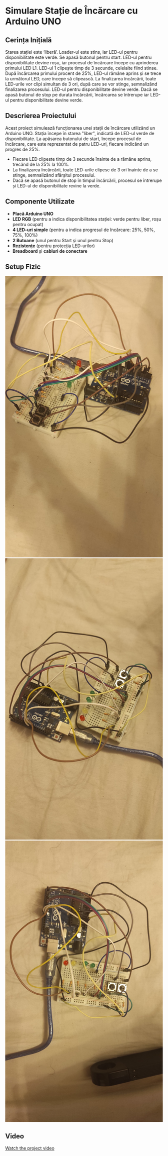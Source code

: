 # Simulare Stație de Încărcare cu Arduino UNO

## Cerința Inițială

Starea stației este ‘liberă’. Loader-ul este stins, iar LED-ul pentru disponibilitate este verde. Se apasă butonul pentru start. LED-ul pentru disponibilitate devine roșu, iar procesul de încărcare începe cu aprinderea primului LED L1. LED-ul 1 clipește timp de 3 secunde, celelalte fiind stinse. După încărcarea primului procent de 25%, LED-ul rămâne aprins și se trece la următorul LED, care începe să clipească. La finalizarea încărcării, toate LED-urile vor clipi simultan de 3 ori, după care se vor stinge, semnalizând finalizarea procesului. LED-ul pentru disponibilitate devine verde. Dacă se apasă butonul de stop pe durata încărcării, încărcarea se întrerupe iar LED-ul pentru disponibilitate devine verde.

## Descrierea Proiectului

Acest proiect simulează funcționarea unei stații de încărcare utilizând un Arduino UNO. Stația începe în starea "liber", indicată de LED-ul verde de disponibilitate. La apăsarea butonului de start, începe procesul de încărcare, care este reprezentat de patru LED-uri, fiecare indicând un progres de 25%.

- Fiecare LED clipeste timp de 3 secunde înainte de a rămâne aprins, trecând de la 25% la 100%.
- La finalizarea încărcării, toate LED-urile clipesc de 3 ori înainte de a se stinge, semnalizând sfârșitul procesului.
- Dacă se apasă butonul de stop în timpul încărcării, procesul se întrerupe și LED-ul de disponibilitate revine la verde.

## Componente Utilizate

- **Placă Arduino UNO**
- **LED RGB** (pentru a indica disponibilitatea stației: verde pentru liber, roșu pentru ocupat)
- **4 LED-uri simple** (pentru a indica progresul de încărcare: 25%, 50%, 75%, 100%)
- **2 Butoane** (unul pentru Start și unul pentru Stop)
- **Rezistențe** (pentru protecția LED-urilor)
- **Breadboard** și **cabluri de conectare**

## Setup Fizic

![Setup Image 1](./res/img1.jpg)
![Setup Image 2](./res/img2.jpg)
![Setup Image 3](./res/img3.jpg)

## Video

[Watch the project video](./res/vid.mp4)
